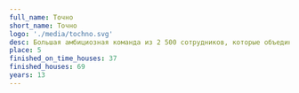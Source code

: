 ```yaml
---
full_name: Точно
short_name: Точно
logo: './media/tochno.svg'
desc: Большая амбициозная команда из 2 500 сотрудников, которые объединены стремлением создавать и развивать полноценную современную среду для жизни людей
place: 5
finished_on_time_houses: 37
finished_houses: 69
years: 13
---
```

